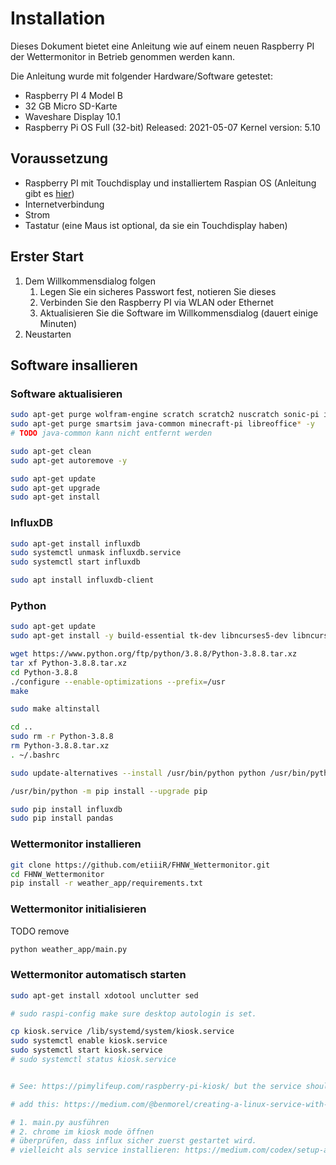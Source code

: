 # Installation
Dieses Dokument bietet eine Anleitung wie auf einem neuen Raspberry PI der Wettermonitor in Betrieb genommen werden kann.


Die Anleitung wurde mit folgender Hardware/Software getestet:
 - Raspberry PI 4 Model B
 - 32 GB Micro SD-Karte 
 - Waveshare Display 10.1
 - Raspberry Pi OS Full (32-bit) Released: 2021-05-07 Kernel version: 5.10


## Voraussetzung
 - Raspberry PI mit Touchdisplay und installiertem Raspian OS (Anleitung gibt es [hier](https://www.raspberrypi.com/documentation/computers/getting-started.html#using-raspberry-pi-imager))
 - Internetverbindung
 - Strom
 - Tastatur (eine Maus ist optional, da sie ein Touchdisplay haben)


## Erster Start
1. Dem Willkommensdialog folgen
   1. Legen Sie ein sicheres Passwort fest, notieren Sie dieses
   2. Verbinden Sie den Raspberry PI via WLAN oder Ethernet
   3. Aktualisieren Sie die Software im Willkommensdialog (dauert einige Minuten)
2. Neustarten

## Software insallieren
### Software aktualisieren
```bash
sudo apt-get purge wolfram-engine scratch scratch2 nuscratch sonic-pi idle3 -y
sudo apt-get purge smartsim java-common minecraft-pi libreoffice* -y
# TODO java-common kann nicht entfernt werden

sudo apt-get clean
sudo apt-get autoremove -y

sudo apt-get update
sudo apt-get upgrade
sudo apt-get install
```

### InfluxDB
```bash
sudo apt-get install influxdb
sudo systemctl unmask influxdb.service
sudo systemctl start influxdb

sudo apt install influxdb-client
```

### Python
```bash
sudo apt-get update
sudo apt-get install -y build-essential tk-dev libncurses5-dev libncursesw5-dev libreadline6-dev libdb5.3-dev libgdbm-dev libsqlite3-dev libssl-dev libbz2-dev libexpat1-dev liblzma-dev zlib1g-dev libffi-dev

wget https://www.python.org/ftp/python/3.8.8/Python-3.8.8.tar.xz
tar xf Python-3.8.8.tar.xz
cd Python-3.8.8
./configure --enable-optimizations --prefix=/usr
make

sudo make altinstall

cd ..
sudo rm -r Python-3.8.8
rm Python-3.8.8.tar.xz
. ~/.bashrc

sudo update-alternatives --install /usr/bin/python python /usr/bin/python3.8 1

/usr/bin/python -m pip install --upgrade pip

sudo pip install influxdb
sudo pip install pandas
```

### Wettermonitor installieren
```bash
git clone https://github.com/etiiiR/FHNW_Wettermonitor.git
cd FHNW_Wettermonitor
pip install -r weather_app/requirements.txt
```

### Wettermonitor initialisieren
TODO remove
```bash
python weather_app/main.py
```

### Wettermonitor automatisch starten
```bash
sudo apt-get install xdotool unclutter sed

# sudo raspi-config make sure desktop autologin is set.

cp kiosk.service /lib/systemd/system/kiosk.service
sudo systemctl enable kiosk.service
sudo systemctl start kiosk.service
# sudo systemctl status kiosk.service


# See: https://pimylifeup.com/raspberry-pi-kiosk/ but the service should wait for FHNW-Wettermonitor-Server

# add this: https://medium.com/@benmorel/creating-a-linux-service-with-systemd-611b5c8b91d6

# 1. main.py ausführen
# 2. chrome im kiosk mode öffnen
# überprüfen, dass influx sicher zuerst gestartet wird.
# vielleicht als service installieren: https://medium.com/codex/setup-a-python-script-as-a-service-through-systemctl-systemd-f0cc55a42267


```
